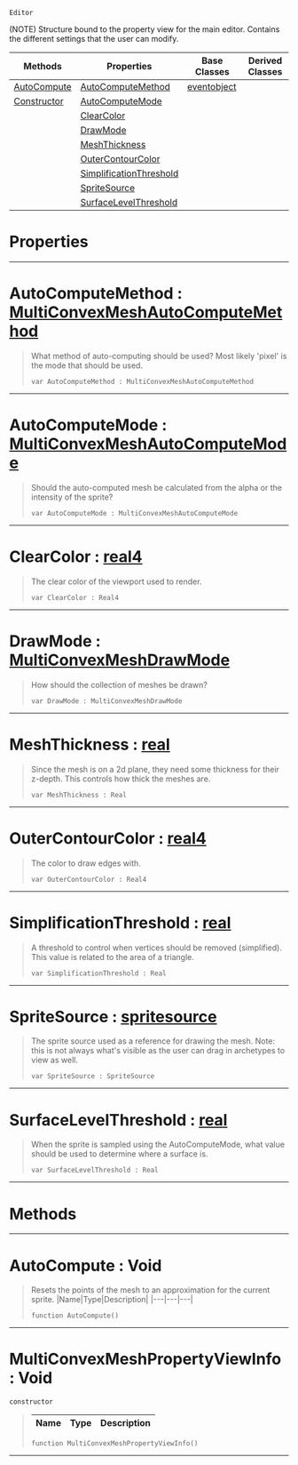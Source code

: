  `Editor`

(NOTE) Structure bound to the property view for the main editor. Contains the different settings that the user can modify.

|Methods|Properties|Base Classes|Derived Classes|
|---|---|---|---|
|[ AutoCompute](https://github.com/ZilchEngine/ZilchDocs/blob/master/code_reference/class_reference/multiconvexmeshpropertyviewinfo.markdown#autocompute-void)|[ AutoComputeMethod](https://github.com/ZilchEngine/ZilchDocs/blob/master/code_reference/class_reference/multiconvexmeshpropertyviewinfo.markdown#autocomputemethod-zero-e)|[eventobject](https://github.com/ZilchEngine/ZilchDocs/blob/master/code_reference/class_reference/eventobject.markdown)| |
|[ Constructor](https://github.com/ZilchEngine/ZilchDocs/blob/master/code_reference/class_reference/multiconvexmeshpropertyviewinfo.markdown#multiconvexmeshpropertyv)|[ AutoComputeMode](https://github.com/ZilchEngine/ZilchDocs/blob/master/code_reference/class_reference/multiconvexmeshpropertyviewinfo.markdown#autocomputemode-zero-eng)| | |
| |[ ClearColor](https://github.com/ZilchEngine/ZilchDocs/blob/master/code_reference/class_reference/multiconvexmeshpropertyviewinfo.markdown#clearcolor-zero-engine-d)| | |
| |[ DrawMode](https://github.com/ZilchEngine/ZilchDocs/blob/master/code_reference/class_reference/multiconvexmeshpropertyviewinfo.markdown#drawmode-zero-engine-doc)| | |
| |[ MeshThickness](https://github.com/ZilchEngine/ZilchDocs/blob/master/code_reference/class_reference/multiconvexmeshpropertyviewinfo.markdown#meshthickness-zero-engin)| | |
| |[ OuterContourColor](https://github.com/ZilchEngine/ZilchDocs/blob/master/code_reference/class_reference/multiconvexmeshpropertyviewinfo.markdown#outercontourcolor-zero-e)| | |
| |[ SimplificationThreshold](https://github.com/ZilchEngine/ZilchDocs/blob/master/code_reference/class_reference/multiconvexmeshpropertyviewinfo.markdown#simplificationthreshold)| | |
| |[ SpriteSource](https://github.com/ZilchEngine/ZilchDocs/blob/master/code_reference/class_reference/multiconvexmeshpropertyviewinfo.markdown#spritesource-zero-engine)| | |
| |[ SurfaceLevelThreshold](https://github.com/ZilchEngine/ZilchDocs/blob/master/code_reference/class_reference/multiconvexmeshpropertyviewinfo.markdown#surfacelevelthreshold-ze)| | |


 #  Properties


---  
 #  AutoComputeMethod : [MultiConvexMeshAutoComputeMethod](https://github.com/ZilchEngine/ZilchDocs/blob/master/code_reference/enum_reference.markdown#multiconvexmeshautocomputemethod)

> What method of auto-computing should be used? Most likely 'pixel' is the mode that should be used.
> ``` lang=cpp, name=Nada
> var AutoComputeMethod : MultiConvexMeshAutoComputeMethod


---  
 #  AutoComputeMode : [MultiConvexMeshAutoComputeMode](https://github.com/ZilchEngine/ZilchDocs/blob/master/code_reference/enum_reference.markdown#multiconvexmeshautocomputemode)

> Should the auto-computed mesh be calculated from the alpha or the intensity of the sprite?
> ``` lang=cpp, name=Nada
> var AutoComputeMode : MultiConvexMeshAutoComputeMode


---  
 #  ClearColor : [real4](https://github.com/ZilchEngine/ZilchDocs/blob/master/code_reference/nada_base_types/real4.markdown)

> The clear color of the viewport used to render.
> ``` lang=cpp, name=Nada
> var ClearColor : Real4


---  
 #  DrawMode : [MultiConvexMeshDrawMode](https://github.com/ZilchEngine/ZilchDocs/blob/master/code_reference/enum_reference.markdown#multiconvexmeshdrawmode)

> How should the collection of meshes be drawn?
> ``` lang=cpp, name=Nada
> var DrawMode : MultiConvexMeshDrawMode


---  
 #  MeshThickness : [real](https://github.com/ZilchEngine/ZilchDocs/blob/master/code_reference/nada_base_types/real.markdown)

> Since the mesh is on a 2d plane, they need some thickness for their z-depth. This controls how thick the meshes are.
> ``` lang=cpp, name=Nada
> var MeshThickness : Real


---  
 #  OuterContourColor : [real4](https://github.com/ZilchEngine/ZilchDocs/blob/master/code_reference/nada_base_types/real4.markdown)

> The color to draw edges with.
> ``` lang=cpp, name=Nada
> var OuterContourColor : Real4


---  
 #  SimplificationThreshold : [real](https://github.com/ZilchEngine/ZilchDocs/blob/master/code_reference/nada_base_types/real.markdown)

> A threshold to control when vertices should be removed (simplified). This value is related to the area of a triangle.
> ``` lang=cpp, name=Nada
> var SimplificationThreshold : Real


---  
 #  SpriteSource : [spritesource](https://github.com/ZilchEngine/ZilchDocs/blob/master/code_reference/class_reference/spritesource.markdown)

> The sprite source used as a reference for drawing the mesh. Note: this is not always what's visible as the user can drag in archetypes to view as well.
> ``` lang=cpp, name=Nada
> var SpriteSource : SpriteSource


---  
 #  SurfaceLevelThreshold : [real](https://github.com/ZilchEngine/ZilchDocs/blob/master/code_reference/nada_base_types/real.markdown)

> When the sprite is sampled using the AutoComputeMode, what value should be used to determine where a surface is.
> ``` lang=cpp, name=Nada
> var SurfaceLevelThreshold : Real


---  
 #  Methods


---  
 #  AutoCompute : Void

> Resets the points of the mesh to an approximation for the current sprite.
> |Name|Type|Description|
> |---|---|---|
> ``` lang=cpp, name=Nada
> function AutoCompute()
> ``` 


---  
 #  MultiConvexMeshPropertyViewInfo : Void

 `constructor`

> 
> |Name|Type|Description|
> |---|---|---|
> ``` lang=cpp, name=Nada
> function MultiConvexMeshPropertyViewInfo()
> ``` 


---  
 

 